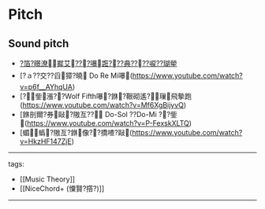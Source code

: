 ﻿---
layout: default
---

# Pitch

## Sound pitch
 * [?箔?暻潦摨艾???嚗誑???典????唳??瑚犖](https://www.youtube.com/watch?v=rpZV2YO4LJA)  
 * [?ａ??交??舀獐?曉 Do Re Mi嚗(https://www.youtube.com/watch?v=p6f__AYhqUA)  
 * [?鈭漲??Wolf Fifth嚗?銝?鞎砌遙?璅飛摰跑(https://www.youtube.com/watch?v=Mf6XgBijyvQ)  
 * [銝剖爾?券敺?隞亙?? Do-Sol ??Do-Mi ??鈭(https://www.youtube.com/watch?v=P-FexskXLTQ)  
 * [蝞蟡?隞亙?銝像??撟喳?敺(https://www.youtube.com/watch?v=HkzHF147ZjE)  

 
---
tags:
  - [[Music Theory]]
  - [[NiceChord+ (憟賢?撘?)]]
  
---

